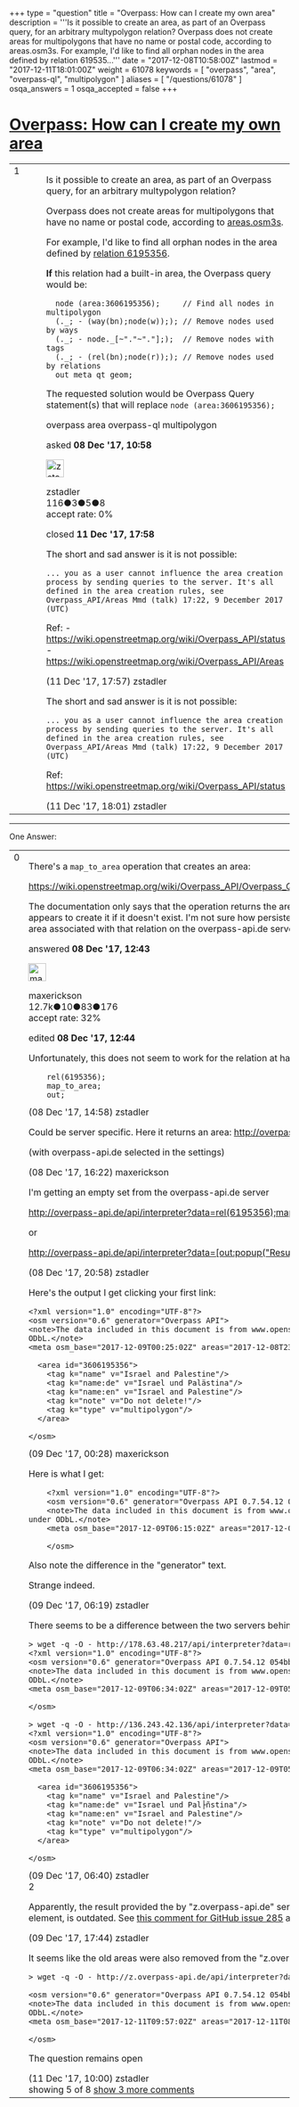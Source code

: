 +++
type = "question"
title = "Overpass: How can I create my own area"
description = '''Is it possible to create an area, as part of an Overpass query, for an arbitrary multypolygon relation?  Overpass does not create areas for multipolygons that have no name or postal code, according to areas.osm3s.  For example, I&#x27;d like to find all orphan nodes in the area defined by relation 619535...'''
date = "2017-12-08T10:58:00Z"
lastmod = "2017-12-11T18:01:00Z"
weight = 61078
keywords = [ "overpass", "area", "overpass-ql", "multipolygon" ]
aliases = [ "/questions/61078" ]
osqa_answers = 1
osqa_accepted = false
+++

<div class="headNormal">

# [Overpass: How can I create my own area](/questions/61078/overpass-how-can-i-create-my-own-area)

</div>

<div id="main-body">

<div id="askform">

<table id="question-table" style="width:100%;">
<colgroup>
<col style="width: 50%" />
<col style="width: 50%" />
</colgroup>
<tbody>
<tr>
<td style="width: 30px; vertical-align: top"><div class="vote-buttons">
<span id="post-61078-upvote" class="ajax-command post-vote up" rel="nofollow" title="I like this post (click again to cancel)"> </span>
<div id="post-61078-score" class="post-score" title="current number of votes">
1
</div>
<span id="post-61078-downvote" class="ajax-command post-vote down" rel="nofollow" title="I dont like this post (click again to cancel)"> </span> <span id="favorite-mark" class="ajax-command favorite-mark" rel="nofollow" title="mark/unmark this question as favorite (click again to cancel)"> </span>
<div id="favorite-count" class="favorite-count">
&#10;</div>
</div></td>
<td><div id="item-right">
<div class="question-body">
<p>Is it possible to create an area, as part of an Overpass query, for an arbitrary multypolygon relation?</p>
<p>Overpass does not create areas for multipolygons that have no name or postal code, according to <a href="https://github.com/drolbr/Overpass-API/blob/master/src/rules/areas.osm3s">areas.osm3s</a>.</p>
<p>For example, I'd like to find all orphan nodes in the area defined by <a href="https://www.openstreetmap.org/relation/6195356">relation 6195356</a>.</p>
<p><strong>If</strong> this relation had a built-in area, the Overpass query would be:</p>
<pre><code>  node (area:3606195356);     // Find all nodes in multipolygon
  (._; - (way(bn);node(w));); // Remove nodes used by ways
  (._; - node._[~&quot;.&quot;~&quot;.&quot;];);  // Remove nodes with tags
  (._; - (rel(bn);node(r));); // Remove nodes used by relations
  out meta qt geom;</code></pre>
<p>The requested solution would be Overpass Query statement(s) that will replace <code>node (area:3606195356);</code></p>
</div>
<div id="question-tags" class="tags-container tags">
<span class="post-tag tag-link-overpass" rel="tag" title="see questions tagged &#39;overpass&#39;">overpass</span> <span class="post-tag tag-link-area" rel="tag" title="see questions tagged &#39;area&#39;">area</span> <span class="post-tag tag-link-overpass-ql" rel="tag" title="see questions tagged &#39;overpass-ql&#39;">overpass-ql</span> <span class="post-tag tag-link-multipolygon" rel="tag" title="see questions tagged &#39;multipolygon&#39;">multipolygon</span>
</div>
<div id="question-controls" class="post-controls">
&#10;</div>
<div class="post-update-info-container">
<div class="post-update-info post-update-info-user">
<p>asked <strong>08 Dec '17, 10:58</strong></p>
<img src="https://secure.gravatar.com/avatar/7f7ca553e7227a0e0fe502d1db88cb62?s=32&amp;d=identicon&amp;r=g" class="gravatar" width="32" height="32" alt="zstadler&#39;s gravatar image" />
<p><span>zstadler</span><br />
<span class="score" title="116 reputation points">116</span><span title="3 badges"><span class="badge1">●</span><span class="badgecount">3</span></span><span title="5 badges"><span class="silver">●</span><span class="badgecount">5</span></span><span title="8 badges"><span class="bronze">●</span><span class="badgecount">8</span></span><br />
<span class="accept_rate" title="Rate of the user&#39;s accepted answers">accept rate:</span> <span title="zstadler has no accepted answers">0%</span></p>
</div>
<div class="post-update-info post-update-info-edited">
<p><span> closed <strong>11 Dec '17, 17:58</strong> </span></p>
</div>
</div>
<div id="comments-container-61078" class="comments-container">
<span id="61144"></span>
<div id="comment-61144" class="comment">
<div id="post-61144-score" class="comment-score">
&#10;</div>
<div class="comment-text">
<p>The short and sad answer is it is not possible:</p>
<pre><code>... you as a user cannot influence the area creation process by sending queries to the server. It&#39;s all defined in the area creation rules, see Overpass_API/Areas Mmd (talk) 17:22, 9 December 2017 (UTC)</code></pre>
<p>Ref: - <a href="https://wiki.openstreetmap.org/wiki/Overpass_API/status">https://wiki.openstreetmap.org/wiki/Overpass_API/status</a> - <a href="https://wiki.openstreetmap.org/wiki/Overpass_API/Areas">https://wiki.openstreetmap.org/wiki/Overpass_API/Areas</a></p>
</div>
<div id="comment-61144-info" class="comment-info">
<span class="comment-age">(11 Dec '17, 17:57)</span> <span class="comment-user userinfo">zstadler</span>
</div>
</div>
<span id="61145"></span>
<div id="comment-61145" class="comment">
<div id="post-61145-score" class="comment-score">
&#10;</div>
<div class="comment-text">
<p>The short and sad answer is it is not possible:</p>
<pre><code>... you as a user cannot influence the area creation process by sending queries to the server. It&#39;s all defined in the area creation rules, see Overpass_API/Areas Mmd (talk) 17:22, 9 December 2017 (UTC)</code></pre>
<p>Ref: <a href="https://wiki.openstreetmap.org/wiki/Overpass_API/status">https://wiki.openstreetmap.org/wiki/Overpass_API/status</a></p>
</div>
<div id="comment-61145-info" class="comment-info">
<span class="comment-age">(11 Dec '17, 18:01)</span> <span class="comment-user userinfo">zstadler</span>
</div>
</div>
</div>
<div id="comment-tools-61078" class="comment-tools">
&#10;</div>
<div class="clear">
&#10;</div>
<div id="comment-61078-form-container" class="comment-form-container">
&#10;</div>
<div class="clear">
&#10;</div>
</div></td>
</tr>
</tbody>
</table>

------------------------------------------------------------------------

<div class="tabBar">

<span id="sort-top"></span>

<div class="headQuestions">

One Answer:

</div>

</div>

<span id="61085"></span>

<div id="answer-container-61085" class="answer">

<table style="width:100%;">
<colgroup>
<col style="width: 50%" />
<col style="width: 50%" />
</colgroup>
<tbody>
<tr>
<td style="width: 30px; vertical-align: top"><div class="vote-buttons">
<span id="post-61085-upvote" class="ajax-command post-vote up" rel="nofollow" title="I like this post (click again to cancel)"> </span>
<div id="post-61085-score" class="post-score" title="current number of votes">
0
</div>
<span id="post-61085-downvote" class="ajax-command post-vote down" rel="nofollow" title="I dont like this post (click again to cancel)"> </span>
</div></td>
<td><div class="item-right">
<div class="answer-body">
<p>There's a <code>map_to_area</code> operation that creates an area:</p>
<p><a href="https://wiki.openstreetmap.org/wiki/Overpass_API/Overpass_QL#Map_way.2Frelation_to_area_.28map_to_area.29">https://wiki.openstreetmap.org/wiki/Overpass_API/Overpass_QL#Map_way.2Frelation_to_area_.28map_to_area.29</a></p>
<p>The documentation only says that the operation returns the area associated with the OSM object but it also appears to create it if it doesn't exist. I'm not sure how persistent the new areas are, but at the moment there is an area associated with that relation on the overpass-api.de server, apparently due to my experimenting.</p>
</div>
<div class="answer-controls post-controls">
&#10;</div>
<div class="post-update-info-container">
<div class="post-update-info post-update-info-user">
<p>answered <strong>08 Dec '17, 12:43</strong></p>
<img src="https://secure.gravatar.com/avatar/c860445e868ebb21da141635a4aa7b06?s=32&amp;d=identicon&amp;r=g" class="gravatar" width="32" height="32" alt="maxerickson&#39;s gravatar image" />
<p><span>maxerickson</span><br />
<span class="score" title="12700 reputation points"><span>12.7k</span></span><span title="10 badges"><span class="badge1">●</span><span class="badgecount">10</span></span><span title="83 badges"><span class="silver">●</span><span class="badgecount">83</span></span><span title="176 badges"><span class="bronze">●</span><span class="badgecount">176</span></span><br />
<span class="accept_rate" title="Rate of the user&#39;s accepted answers">accept rate:</span> <span title="maxerickson has 93 accepted answers">32%</span></p>
</div>
<div class="post-update-info post-update-info-edited">
<p><span> edited <strong>08 Dec '17, 12:44</strong> </span></p>
</div>
</div>
<div id="comments-container-61085" class="comments-container">
<span id="61089"></span>
<div id="comment-61089" class="comment">
<div id="post-61089-score" class="comment-score">
&#10;</div>
<div class="comment-text">
<p>Unfortunately, this does not seem to work for the relation at hand. The following Overpass query returns nothing:</p>
<pre><code>    rel(6195356);
    map_to_area;
    out;</code></pre>
</div>
<div id="comment-61089-info" class="comment-info">
<span class="comment-age">(08 Dec '17, 14:58)</span> <span class="comment-user userinfo">zstadler</span>
</div>
</div>
<span id="61092"></span>
<div id="comment-61092" class="comment">
<div id="post-61092-score" class="comment-score">
&#10;</div>
<div class="comment-text">
<p>Could be server specific. Here it returns an area: <a href="http://overpass-turbo.eu/s/tEL">http://overpass-turbo.eu/s/tEL</a></p>
<p>(with overpass-api.de selected in the settings)</p>
</div>
<div id="comment-61092-info" class="comment-info">
<span class="comment-age">(08 Dec '17, 16:22)</span> <span class="comment-user userinfo">maxerickson</span>
</div>
</div>
<span id="61099"></span>
<div id="comment-61099" class="comment">
<div id="post-61099-score" class="comment-score">
&#10;</div>
<div class="comment-text">
<p>I'm getting an empty set from the overpass-api.de server</p>
<p><a href="http://overpass-api.de/api/interpreter?data=rel%286195356%29%3Bmap_to_area%3Bout%3B">http://overpass-api.de/api/interpreter?data=rel(6195356);map_to_area;out;</a></p>
<p>or</p>
<p><a href="http://overpass-api.de/api/interpreter?data=%5Bout:popup(%22Results%22;%5Btype%5D;)%5D;rel(6195356);map_to_area;out;">http://overpass-api.de/api/interpreter?data=[out:popup("Result:";[type];)];rel(6195356);map_to_area;out;</a></p>
</div>
<div id="comment-61099-info" class="comment-info">
<span class="comment-age">(08 Dec '17, 20:58)</span> <span class="comment-user userinfo">zstadler</span>
</div>
</div>
<span id="61104"></span>
<div id="comment-61104" class="comment">
<div id="post-61104-score" class="comment-score">
&#10;</div>
<div class="comment-text">
<p>Here's the output I get clicking your first link:</p>
<pre><code>&lt;?xml version=&quot;1.0&quot; encoding=&quot;UTF-8&quot;?&gt;
&lt;osm version=&quot;0.6&quot; generator=&quot;Overpass API&quot;&gt;
&lt;note&gt;The data included in this document is from www.openstreetmap.org. The data is made available under ODbL.&lt;/note&gt;
&lt;meta osm_base=&quot;2017-12-09T00:25:02Z&quot; areas=&quot;2017-12-08T23:26:03Z&quot;/&gt;
&#10;  &lt;area id=&quot;3606195356&quot;&gt;
    &lt;tag k=&quot;name&quot; v=&quot;Israel and Palestine&quot;/&gt;
    &lt;tag k=&quot;name:de&quot; v=&quot;Israel und Palästina&quot;/&gt;
    &lt;tag k=&quot;name:en&quot; v=&quot;Israel and Palestine&quot;/&gt;
    &lt;tag k=&quot;note&quot; v=&quot;Do not delete!&quot;/&gt;
    &lt;tag k=&quot;type&quot; v=&quot;multipolygon&quot;/&gt;
  &lt;/area&gt;
&#10;&lt;/osm&gt;</code></pre>
</div>
<div id="comment-61104-info" class="comment-info">
<span class="comment-age">(09 Dec '17, 00:28)</span> <span class="comment-user userinfo">maxerickson</span>
</div>
</div>
<span id="61106"></span>
<div id="comment-61106" class="comment not_top_scorer">
<div id="post-61106-score" class="comment-score">
&#10;</div>
<div class="comment-text">
<p>Here is what I get:</p>
<pre><code>    &lt;?xml version=&quot;1.0&quot; encoding=&quot;UTF-8&quot;?&gt;
    &lt;osm version=&quot;0.6&quot; generator=&quot;Overpass API 0.7.54.12 054bb0bb&quot;&gt;
    &lt;note&gt;The data included in this document is from www.openstreetmap.org. The data is made available under ODbL.&lt;/note&gt;
    &lt;meta osm_base=&quot;2017-12-09T06:15:02Z&quot; areas=&quot;2017-12-09T05:42:02Z&quot;/&gt;
&#10;    &lt;/osm&gt;</code></pre>
<p>Also note the difference in the "generator" text.</p>
<p>Strange indeed.</p>
</div>
<div id="comment-61106-info" class="comment-info">
<span class="comment-age">(09 Dec '17, 06:19)</span> <span class="comment-user userinfo">zstadler</span>
</div>
</div>
<span id="61107"></span>
<div id="comment-61107" class="comment not_top_scorer">
<div id="post-61107-score" class="comment-score">
&#10;</div>
<div class="comment-text">
<p>There seems to be a difference between the two servers behind overpass-api.de</p>
<pre><code>&gt; wget -q -O - http://178.63.48.217/api/interpreter?data=rel%286195356%29%3Bmap_to_area%3Bout%3B
&lt;?xml version=&quot;1.0&quot; encoding=&quot;UTF-8&quot;?&gt;
&lt;osm version=&quot;0.6&quot; generator=&quot;Overpass API 0.7.54.12 054bb0bb&quot;&gt;
&lt;note&gt;The data included in this document is from www.openstreetmap.org. The data is made available under ODbL.&lt;/note&gt;
&lt;meta osm_base=&quot;2017-12-09T06:34:02Z&quot; areas=&quot;2017-12-09T05:42:02Z&quot;/&gt;
&#10;&lt;/osm&gt;
&#10;&gt; wget -q -O - http://136.243.42.136/api/interpreter?data=rel%286195356%29%3Bmap_to_area%3Bout%3B
&lt;?xml version=&quot;1.0&quot; encoding=&quot;UTF-8&quot;?&gt;
&lt;osm version=&quot;0.6&quot; generator=&quot;Overpass API&quot;&gt;
&lt;note&gt;The data included in this document is from www.openstreetmap.org. The data is made available under ODbL.&lt;/note&gt;
&lt;meta osm_base=&quot;2017-12-09T06:34:02Z&quot; areas=&quot;2017-12-09T05:21:02Z&quot;/&gt;
&#10;  &lt;area id=&quot;3606195356&quot;&gt;
    &lt;tag k=&quot;name&quot; v=&quot;Israel and Palestine&quot;/&gt;
    &lt;tag k=&quot;name:de&quot; v=&quot;Israel und Pal├ñstina&quot;/&gt;
    &lt;tag k=&quot;name:en&quot; v=&quot;Israel and Palestine&quot;/&gt;
    &lt;tag k=&quot;note&quot; v=&quot;Do not delete!&quot;/&gt;
    &lt;tag k=&quot;type&quot; v=&quot;multipolygon&quot;/&gt;
  &lt;/area&gt;
&#10;&lt;/osm&gt;</code></pre>
</div>
<div id="comment-61107-info" class="comment-info">
<span class="comment-age">(09 Dec '17, 06:40)</span> <span class="comment-user userinfo">zstadler</span>
</div>
</div>
<span id="61117"></span>
<div id="comment-61117" class="comment">
<div id="post-61117-score" class="comment-score">
2
</div>
<div class="comment-text">
<p>Apparently, the result provided the by "z.overpass-api.de" server (136.243.42.136), which contains the area element, is outdated. See <a href="https://github.com/drolbr/Overpass-API/issues/285#issuecomment-350312885">this comment for GitHub issue 285</a> and a <a href="https://wiki.openstreetmap.org/wiki/Overpass_API/status">9-Dec-2017 server issue report</a>.</p>
</div>
<div id="comment-61117-info" class="comment-info">
<span class="comment-age">(09 Dec '17, 17:44)</span> <span class="comment-user userinfo">zstadler</span>
</div>
</div>
<span id="61132"></span>
<div id="comment-61132" class="comment not_top_scorer">
<div id="post-61132-score" class="comment-score">
&#10;</div>
<div class="comment-text">
<p>It seems like the old areas were also removed from the "z.overpass-api.de" server (136.243.42.136):</p>
<pre><code>&gt; wget -q -O - http://z.overpass-api.de/api/interpreter?data=rel%286195356%29%3Bmap_to_area%3Bout%3B
&#10;&lt;osm version=&quot;0.6&quot; generator=&quot;Overpass API 0.7.54.12 054bb0bb&quot;&gt;
&lt;note&gt;The data included in this document is from www.openstreetmap.org. The data is made available under ODbL.&lt;/note&gt;
&lt;meta osm_base=&quot;2017-12-11T09:57:02Z&quot; areas=&quot;2017-12-11T08:55:02Z&quot;/&gt;
&#10;&lt;/osm&gt;</code></pre>
<p>The question remains open</p>
</div>
<div id="comment-61132-info" class="comment-info">
<span class="comment-age">(11 Dec '17, 10:00)</span> <span class="comment-user userinfo">zstadler</span>
</div>
</div>
</div>
<div id="comment-tools-61085" class="comment-tools">
<span class="comments-showing"> showing 5 of 8 </span> <a href="#" class="show-all-comments-link">show 3 more comments</a>
</div>
<div class="clear">
&#10;</div>
<div id="comment-61085-form-container" class="comment-form-container">
&#10;</div>
<div class="clear">
&#10;</div>
</div></td>
</tr>
</tbody>
</table>

</div>

<div class="paginator-container-left">

</div>

</div>

</div>

